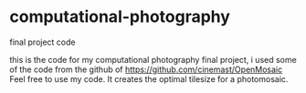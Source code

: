 # computational-photography
final project code

this is the code for my computational photography final project, i used some of the code from the github  of https://github.com/cinemast/OpenMosaic
Feel free to use my code. It creates the optimal tilesize for a photomosaic.

